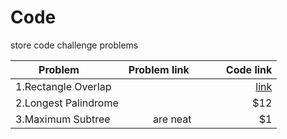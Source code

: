 # Code
store code challenge problems

| Problem        | Problem link           | Code link |
| ------------- |:-------------:| -----:|
|1.Rectangle Overlap      | | [link](./codes/1.Rectangle%20Overlap) |
| 2.Longest Palindrome     |       |   $12 |
|3.Maximum Subtree | are neat      |    $1 |
